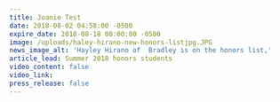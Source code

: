 ```yaml
---
title: Joanie Test
date: 2018-08-02 04:58:00 -0500
expire_date: 2018-08-18 00:00:00 -0500
image: /uploads/haley-hirano-new-honors-listjpg.JPG
news_image_alt: 'Hayley Hirano of  Bradley is on the honors list,'
article_lead: Summer 2018 honors students
video_content: false
video_link:
press_release: false
---
```

